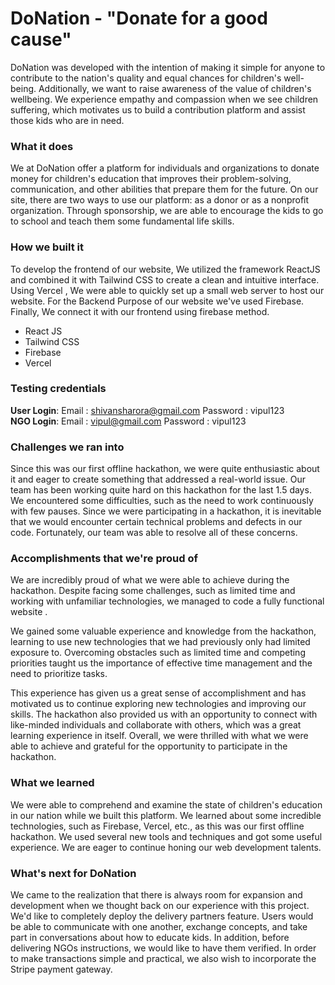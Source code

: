 # DoNation - "Donate for a good cause"

DoNation was developed with the intention of making it simple for anyone to contribute to the nation's quality and equal chances for children's well-being. Additionally, we want to raise awareness of the value of children's wellbeing. We experience empathy and compassion when we see children suffering, which motivates us to build a contribution platform and assist those kids who are in need.

### What it does
We at DoNation offer a platform for individuals and organizations to donate money for children's education that improves their problem-solving, communication, and other abilities that prepare them for the future. On our site, there are two ways to use our platform: as a donor or as a nonprofit organization. Through sponsorship, we are able to encourage the kids to go to school and teach them some fundamental life skills.

### How we built it
To develop the frontend of our website, We utilized the framework ReactJS and combined it with Tailwind CSS to create a clean and intuitive interface. Using Vercel , We were able to quickly set up a small web server to host our website. For the Backend Purpose of our website we've used Firebase. Finally, We connect it with our frontend using firebase method. 
- React JS
- Tailwind CSS
- Firebase
- Vercel

### Testing credentials
**User Login**: Email : shivansharora@gmail.com   Password : vipul123 <br/>
**NGO Login**: Email : vipul@gmail.com   Password : vipul123


### Challenges we ran into
Since this was our first offline hackathon, we were quite enthusiastic about it and eager to create something that addressed a real-world issue. Our team has been working quite hard on this hackathon for the last 1.5 days. We encountered some difficulties, such as the need to work continuously with few pauses. Since we were participating in a hackathon, it is inevitable that we would encounter certain technical problems and defects in our code. Fortunately, our team was able to resolve all of these concerns.

### Accomplishments that we're proud of
We are incredibly proud of what we were able to achieve during the hackathon. Despite facing some challenges, such as limited time and working with unfamiliar technologies, we managed to code a fully functional website .

We gained some valuable experience and knowledge from the hackathon, learning to use new technologies that we had previously only had limited exposure to. Overcoming obstacles such as limited time and competing priorities taught us the importance of effective time management and the need to prioritize tasks.

This experience has given us a great sense of accomplishment and has motivated us to continue exploring new technologies and improving our skills. The hackathon also provided us with an opportunity to connect with like-minded individuals and collaborate with others, which was a great learning experience in itself. Overall, we were thrilled with what we were able to achieve and grateful for the opportunity to participate in the hackathon.

### What we learned
We were able to comprehend and examine the state of children's education in our nation while we built this platform. We learned about some incredible technologies, such as Firebase, Vercel, etc., as this was our first offline hackathon. We used several new tools and techniques and got some useful experience. We are eager to continue honing our web development talents.

### What's next for DoNation
We came to the realization that there is always room for expansion and development when we thought back on our experience with this project. We'd like to completely deploy the delivery partners feature. Users would be able to communicate with one another, exchange concepts, and take part in conversations about how to educate kids. In addition, before delivering NGOs instructions, we would like to have them verified. In order to make transactions simple and practical, we also wish to incorporate the Stripe payment gateway.
